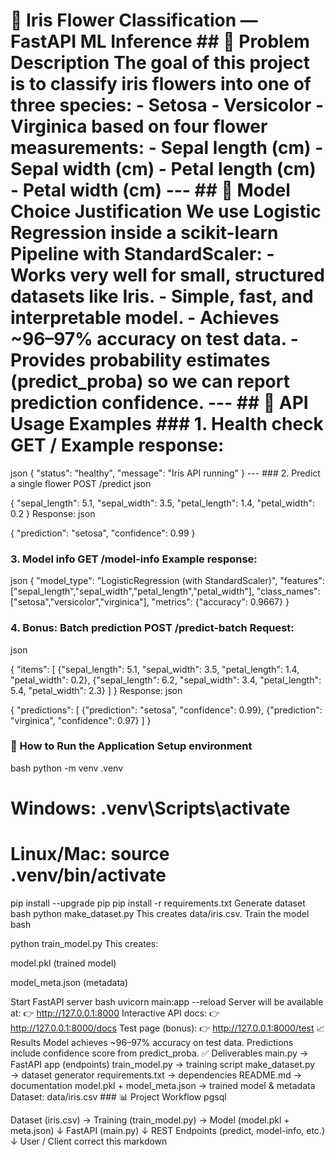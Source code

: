 # 🌸 Iris Flower Classification — FastAPI ML Inference ## 📝 Problem Description The goal of this project is to classify iris flowers into one of three species: - Setosa - Versicolor - Virginica based on four flower measurements: - Sepal length (cm) - Sepal width (cm) - Petal length (cm) - Petal width (cm) --- ## 🤖 Model Choice Justification We use **Logistic Regression** inside a scikit-learn **Pipeline** with StandardScaler: - Works very well for small, structured datasets like Iris. - Simple, fast, and interpretable model. - Achieves ~96–97% accuracy on test data. - Provides probability estimates (predict_proba) so we can report prediction confidence. --- ## 📡 API Usage Examples ### 1. Health check GET / Example response:
json
{
  "status": "healthy",
  "message": "Iris API running"
}
--- ### 2. Predict a single flower POST /predict
json

{
  "sepal_length": 5.1,
  "sepal_width": 3.5,
  "petal_length": 1.4,
  "petal_width": 0.2
}
Response:
json

{
  "prediction": "setosa",
  "confidence": 0.99
}
### 3. Model info GET /model-info Example response:
json
{
  "model_type": "LogisticRegression (with StandardScaler)",
  "features": ["sepal_length","sepal_width","petal_length","petal_width"],
  "class_names": ["setosa","versicolor","virginica"],
  "metrics": {"accuracy": 0.9667}
}
### 4. Bonus: Batch prediction POST /predict-batch Request:
json

{
  "items": [
    {"sepal_length": 5.1, "sepal_width": 3.5, "petal_length": 1.4, "petal_width": 0.2},
    {"sepal_length": 6.2, "sepal_width": 3.4, "petal_length": 5.4, "petal_width": 2.3}
  ]
}
Response:
json

{
  "predictions": [
    {"prediction": "setosa", "confidence": 0.99},
    {"prediction": "virginica", "confidence": 0.97}
  ]
}
### 🚀 How to Run the Application Setup environment
bash
python -m venv .venv
# Windows: .venv\Scripts\activate
# Linux/Mac: source .venv/bin/activate
pip install --upgrade pip
pip install -r requirements.txt
Generate dataset
bash python make_dataset.py This creates data/iris.csv. Train the model
bash

python train_model.py
This creates:

model.pkl (trained model)

model_meta.json (metadata)

Start FastAPI server
bash uvicorn main:app --reload Server will be available at: 👉 http://127.0.0.1:8000 Interactive API docs: 👉 http://127.0.0.1:8000/docs Test page (bonus): 👉 http://127.0.0.1:8000/test 📈 Results Model achieves ~96–97% accuracy on test data. Predictions include confidence score from predict_proba. ✅ Deliverables main.py → FastAPI app (endpoints) train_model.py → training script make_dataset.py → dataset generator requirements.txt → dependencies README.md → documentation model.pkl + model_meta.json → trained model & metadata Dataset: data/iris.csv ### 📊 Project Workflow
pgsql

Dataset (iris.csv) → Training (train_model.py) → Model (model.pkl + meta.json)
       ↓
   FastAPI (main.py)
       ↓
 REST Endpoints (predict, model-info, etc.)
       ↓
     User / Client correct this markdown
